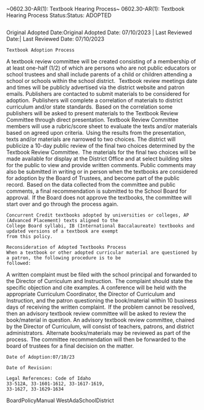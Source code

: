 ~0602.30-AR(1): Textbook Hearing Process~
 0602.30-AR(1): Textbook Hearing Process Status:Status: ADOPTED
```
```
Original Adopted Date:Original Adopted Date: 07/10/2023 | Last Reviewed Date:| Last Reviewed Date: 07/10/2023
```
Textbook Adoption Process

```
A textbook review committee will be created consisting of a membership of at least one-half (1/2) of which are
persons who are not public educators or school trustees and shall include parents of a child or children
attending a school or schools within the school district.  
Textbook review meetings date and times will be publicly advertised via the district website and patron emails.
Publishers are contacted to submit materials to be considered for adoption.  Publishers will complete a
correlation of materials to district curriculum and/or state standards. 
Based on the correlation some publishers will be asked to present materials to the Textbook Review
Committee through direct presentation.
Textbook Review Committee members will use a rubric/score sheet to evaluate the texts and/or materials
based on agreed upon criteria.  Using the results from the presentation, texts and/or materials are narrowed to
two choices.
The district will publicize a 10-day public review of the final two choices determined by the Textbook Review
Committee.  The materials for the final two choices will be made available for display at the District Office and
at select building sites for the public to view and provide written comments. Public comments may also be
submitted in writing or in person when the textbooks are considered for adoption by the Board of Trustees,
and become part of the public record. 
Based on the data collected from the committee and public comments, a final recommendation is submitted to
the School Board for approval. 
If the Board does not approve the textbooks, the committee will start over and go through the process again.
```
Concurrent Credit textbooks adopted by universities or colleges, AP (Advanced Placement) texts aligned to the
College Board syllabi, IB (International Baccalaureate) textbooks and updated versions of a textbook are exempt
from this policy.

Reconsideration of Adopted Textbooks Process
When a textbook or other adopted curricular material are questioned by a patron, the following procedure is to be
followed:

```
A written complaint must be filed with the school principal and forwarded to the Director of Curriculum and
Instruction.  The complaint should state the specific objection and cite examples.
A conference will be held with the appropriate Curriculum Coordinator, the Director of Curriculum and
Instruction, and the patron questioning the book/material within 10 business days of receiving the written
complaint.  If the problem cannot be resolved, then an advisory textbook review committee will be asked to
review the book/material in question. An advisory textbook review committee, chaired by the Director of
Curriculum, will consist of teachers, patrons, and district administrators. 
Alternate books/materials may be reviewed as part of the process. 
The committee recommendation will then be forwarded to the board of trustees for a final decision on the
matter.
```
Date of Adoption:07/10/23

Date of Revision:  

Legal References: Code of Idaho  
33-512A, 33-1601-1612, 33-1617-1619,
33-1627, 33-1629-1634 

```
BoardPolicyManual
WestAdaSchoolDistrict
```


